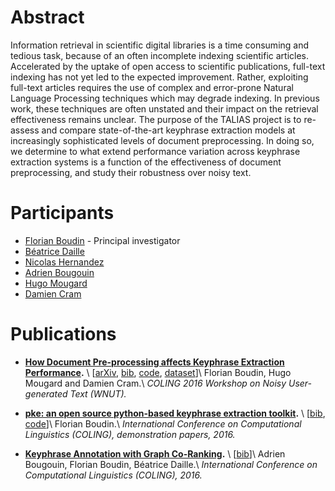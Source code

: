 # Abstract

Information retrieval in scientific digital libraries is a time consuming and tedious task, because of an often incomplete indexing scientific articles. Accelerated by the uptake of open access to scientific publications, full-text indexing has not yet led to the expected improvement. Rather, exploiting full-text articles requires the use of complex and error-prone Natural Language Processing techniques which may degrade indexing. In previous work, these techniques are often unstated and their impact on the retrieval effectiveness remains unclear. The purpose of the TALIAS project is to re-assess and compare state-of-the-art keyphrase extraction models at increasingly sophisticated levels of document preprocessing. In doing so, we determine to what extend performance variation across keyphrase extraction systems is a function of the effectiveness of document preprocessing, and study their robustness over noisy text.

# Participants

- [Florian Boudin](http://florianboudin.org/) - Principal investigator
- [Béatrice Daille](http://bdaille.com/)
- [Nicolas Hernandez](https://sites.google.com/site/nicolashernandez/)
- [Adrien Bougouin](http://adrien-bougouin.github.io/)
- [Hugo Mougard](https://github.com/m09)
- [Damien Cram](http://www.univ-nantes.fr/cram-d)


# Publications

- **[How Document Pre-processing affects Keyphrase Extraction Performance](http://aclweb.org/anthology/W16-3917.pdf).** \\
  [[arXiv](https://arxiv.org/abs/1610.07809), [bib](http://aclweb.org/anthology/W16-3917.bib), [code](https://github.com/boudinfl/pke), [dataset](https://github.com/boudinfl/semeval-2010-pre)]\\
  Florian Boudin, Hugo Mougard and Damien Cram.\\
  *COLING 2016 Workshop on Noisy User-generated Text (WNUT).* 

- **[pke: an open source python-based keyphrase extraction toolkit](http://aclweb.org/anthology/C16-2015.pdf).** \\
  [[bib](http://aclweb.org/anthology/C16-2015.bib), [code](https://github.com/boudinfl/pke)]\\
  Florian Boudin.\\
  *International Conference on Computational Linguistics (COLING), demonstration papers, 2016.*

- **[Keyphrase Annotation with Graph Co-Ranking](http://aclweb.org/anthology/C16-1277.pdf).** \\
  [[bib](http://aclweb.org/anthology/C16-1277.bib)]\\
  Adrien Bougouin, Florian Boudin, Béatrice Daille.\\
  *International Conference on Computational Linguistics (COLING), 2016.*
